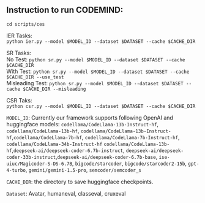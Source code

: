 ## Instruction to run CODEMIND:
```cd scripts/ces```

IER Tasks:  
```python ier.py --model $MODEL_ID --dataset $DATASET --cache $CACHE_DIR```

SR Tasks:  
No Test:
```python sr.py --model $MODEL_ID --dataset $DATASET --cache $CACHE_DIR```  
With Test:
```python sr.py --model $MODEL_ID --dataset $DATASET --cache $CACHE_DIR --use_test```  
Misleading Test:
```python sr.py --model $MODEL_ID --dataset $DATASET --cache $CACHE_DIR --misleading```

CSR Taks:  
```python csr.py --model $MODEL_ID --dataset $DATASET --cache $CACHE_DIR```

```MODEL_ID```: Currently our framework supports following OpenAI and huggingface models:  ```codellama/CodeLlama-13b-Instruct-hf```, ```codellama/CodeLlama-13b-hf```,  ```codellama/CodeLlama-13b-Instruct-hf```,```codellama/CodeLlama-7b-hf```,  ```codellama/CodeLlama-7b-Instruct-hf```, ```codellama/CodeLlama-34b-Instruct-hf``` ```codellama/CodeLlama-13b-hf```,```deepseek-ai/deepseek-coder-6.7b-instruct```, ```deepseek-ai/deepseek-coder-33b-instruct```,```deepseek-ai/deepseek-coder-6.7b-base```, ```ise-uiuc/Magicoder-S-DS-6.7B```, ```bigcode/starcoder```, ```bigcode/starcoder2-15b```, ```gpt-4-turbo```,
```gemini/gemini-1.5-pro```, ```semcoder/semcoder_s```

```CACHE_DIR```: the directory to save huggingface checkpoints.

```Dataset```: Avatar, humaneval, classeval, cruxeval
